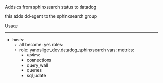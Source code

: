 Adds cs from sphinxsearch status to datadog

this adds dd-agent to the sphinxsearch group


Usage

---
- hosts:
    - all
  become: yes
  roles:
    - role: yanosliger_dev.datadog_sphinxsearch
  vars:
    metrics:
      - uptime
      - connections
      - query_wall
      - queries
      - sql_udate
